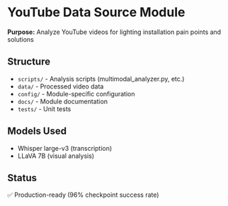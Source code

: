 # YouTube Data Source Module

**Purpose:** Analyze YouTube videos for lighting installation pain points and solutions

## Structure
- `scripts/` - Analysis scripts (multimodal_analyzer.py, etc.)
- `data/` - Processed video data
- `config/` - Module-specific configuration
- `docs/` - Module documentation
- `tests/` - Unit tests

## Models Used
- Whisper large-v3 (transcription)
- LLaVA 7B (visual analysis)

## Status
✅ Production-ready (96% checkpoint success rate)

